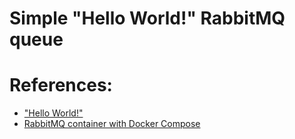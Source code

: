 # Simple "Hello World!" RabbitMQ queue

# References:
* ["Hello World!"](https://www.rabbitmq.com/tutorials/tutorial-one-go.html)
* [RabbitMQ container with Docker Compose](https://zgadzaj.com/development/docker/docker-compose/containers/rabbitmq)
